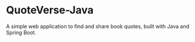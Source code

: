 # QuoteVerse-Java
A simple web application to find and share book quotes, built with Java and Spring Boot.
